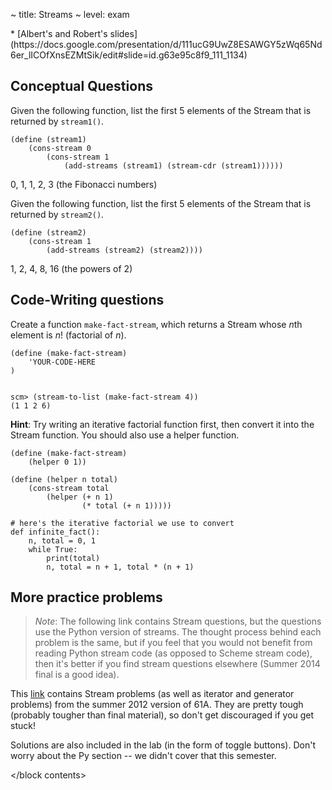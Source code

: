 ~ title: Streams
~ level: exam

<block notes>
</block notes>

<block references>
* [Albert's and Robert's
  slides](https://docs.google.com/presentation/d/111ucG9UwZ8ESAWGY5zWq65Nd6er_lICOfXnsEZMtSik/edit#slide=id.g63e95c8f9_111_1134)
</block references>

<block contents>

Conceptual Questions
--------------------

<question>

Given the following function, list the first 5 elements of the Stream
that is returned by `stream1()`.

    (define (stream1)
        (cons-stream 0
            (cons-stream 1
                (add-streams (stream1) (stream-cdr (stream1))))))

<solution>

0, 1, 1, 2, 3 (the Fibonacci numbers)

</solution>

<question>

Given the following function, list the first 5 elements of the Stream
that is returned by `stream2()`.

    (define (stream2)
        (cons-stream 1
            (add-streams (stream2) (stream2))))

<solution>

1, 2, 4, 8, 16 (the powers of 2)

</solution>

Code-Writing questions
----------------------

<question>

Create a function `make-fact-stream`, which returns a Stream whose
*n*th element is *n*!  (factorial of *n*).

    (define (make-fact-stream)
        'YOUR-CODE-HERE
    )


    scm> (stream-to-list (make-fact-stream 4))
    (1 1 2 6)

**Hint**: Try writing an iterative factorial function first, then
convert it into the Stream function.  You should also use a helper
function.

<solution>

    (define (make-fact-stream)
        (helper 0 1))

    (define (helper n total)
        (cons-stream total
            (helper (+ n 1)
                    (* total (+ n 1)))))

    # here's the iterative factorial we use to convert
    def infinite_fact():
        n, total = 0, 1
        while True:
            print(total)
            n, total = n + 1, total * (n + 1)

</solution>

More practice problems
----------------------

> *Note*: The following link contains Stream questions, but the questions use the
> Python version of streams. The thought process behind each problem is the same,
> but if you feel that you would not benefit from reading Python stream code (as
> opposed to Scheme stream code), then it's better if you find stream questions
> elsewhere (Summer 2014 final is a good idea).

This
[link](http://www-inst.eecs.berkeley.edu/~cs61a/su12/lab/lab13/lab13.php)
contains Stream problems (as well as iterator and generator problems)
from the summer 2012 version of 61A. They are pretty tough (probably
tougher than final material), so don't get discouraged if you get
stuck!

Solutions are also included in the lab (in the form of toggle buttons).
Don't worry about the Py section -- we didn't cover that this
semester.

</block contents>
